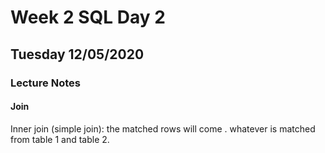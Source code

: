 # Week 2  SQL Day 2
## Tuesday 12/05/2020
### Lecture Notes


#### Join

Inner join (simple join): the matched rows will come . whatever is matched from table 1 and table 2.
